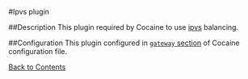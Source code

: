 #Ipvs plugin

##Description
This plugin required by Cocaine to use [ipvs](http://www.linuxvirtualserver.org/software/ipvs.html) balancing.

##Configuration
This plugin configured in [`gateway` section](../maintenance_server_configuration.md#network) of Cocaine configuration file.

[Back to Contents](../contents.md)